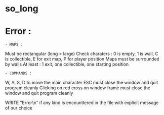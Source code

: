# so_long

# Error :
	- MAPS :
Must be rectangular (long > large)
Check charaters : 0 is empty, 1 is wall, C is collectible, E for exit map, P for player position
Maps must be surrounded by walls
At least : 1 exit, one collectible, one starting position

	- COMMANDS :
W, A, S, D to move the main character
ESC must close the window and quit program cleanly
Clicking on red cross on window frame must close the window and quit program cleanly

WRITE "Error\n" if any kind is encounttered in the file with explicit message of our choice
